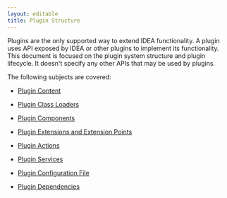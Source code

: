 ```yaml
---
layout: editable
title: Plugin Structure
---
```



Plugins are the only supported way to extend IDEA functionality.
A plugin uses API exposed by IDEA or other plugins to implement its functionality.
This document is focused on the plugin system structure and plugin lifecycle.
It doesn't specify any other APIs that may be used by plugins.

The following subjects are covered:

* [Plugin Content](general_topics/plugin_structure/plugin_content.html)

* [Plugin Class Loaders](general_topics/plugin_structure/plugin_class_loaders.html)

* [Plugin Components](general_topics/plugin_structure/plugin_components.html)

* [Plugin Extensions and Extension Points](general_topics/plugin_structure/plugin_extensions_and_extension_points.html)

* [Plugin Actions](general_topics/plugin_structure/plugin_actions.html)

* [Plugin Services](general_topics/plugin_structure/plugin_services.html)

* [Plugin Configuration File](general_topics/plugin_structure/plugin_configuration_file.html)

* [Plugin Dependencies](general_topics/plugin_structure/plugin_dependencies.html)